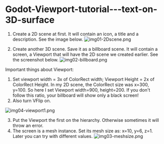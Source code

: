 # Godot-Viewport-tutorial---text-on-3D-surface

1. Create a 2D scene at first. It will contain an icon, a title and a description. See the image below.
![img01-2Dscene.png](https://github.com/gansanta/Godot-Viewport-tutorial---text-on-a-billboard/blob/master/img01-2Dscene.png)


2. Create another 3D scene. Save it as a billboard scene. It will contain a screen, a Viewport that will have the 2D scene we created earlier. See the screenshot below.
![img02-billboard.png](https://github.com/gansanta/Godot-Viewport-tutorial---text-on-a-billboard/blob/master/img02-billboard.png)

Important things about Viewport:
  1) Set viewport width = 3x of ColorRect width; Viewport Height = 2x of ColorRect Height. In my 2D scene, the ColorRect size was x=300, y=100. So here I set Viewport width=900, height=200. If you don't follow this ratio, your billboard will show only a black screen!
  2) Also turn VFlip on.
  
  ![img04-viewport1.png](https://github.com/gansanta/Godot-Viewport-tutorial---text-on-a-billboard/blob/master/img04-viewport1.png)
  
  3) Put the Viewport the first on the hierarchy. Otherwise sometimes it will throw an error.
  4) The screen is a mesh instance. Set its mesh size as: x=10, y=6, z=1. Later you can try with different values.
 ![img03-meshsize.png](https://github.com/gansanta/Godot-Viewport-tutorial---text-on-a-billboard/blob/master/img03-meshsize.png)
